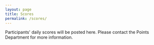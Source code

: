 ```yaml
---
layout: page
title: Scores
permalink: /scores/
---
```


Participants' daily scores will be posted here. Please contact the Points Department for more information.
